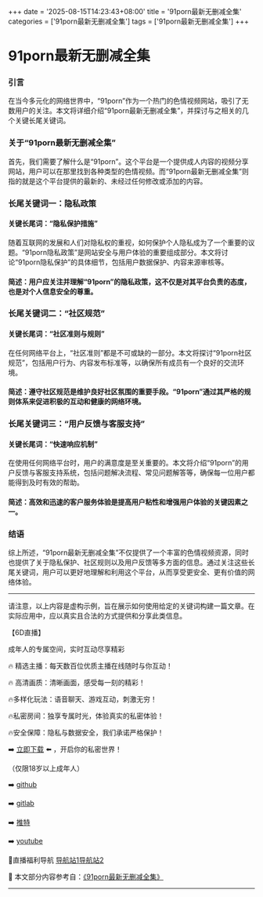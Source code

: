 +++
date = '2025-08-15T14:23:43+08:00'
title = '91porn最新无删减全集'
categories = ['91porn最新无删减全集']
tags = ['91porn最新无删减全集']
+++

# 91porn最新无删减全集

### 引言

在当今多元化的网络世界中，“91porn”作为一个热门的色情视频网站，吸引了无数用户的关注。本文将详细介绍“91porn最新无删减全集”，并探讨与之相关的几个关键长尾关键词。

### 关于“91porn最新无删减全集”

首先，我们需要了解什么是“91porn”。这个平台是一个提供成人内容的视频分享网站，用户可以在那里找到各种类型的色情视频。而“91porn最新无删减全集”则指的就是这个平台提供的最新的、未经过任何修改或添加的内容。

### 长尾关键词一：隐私政策

#### 关键长尾词：“隐私保护措施”

随着互联网的发展和人们对隐私权的重视，如何保护个人隐私成为了一个重要的议题。“91porn隐私政策”是网站安全与用户体验的重要组成部分。本文将讨论“91porn隐私保护”的具体细节，包括用户数据保护、内容来源审核等。

#### 简述：用户应关注并理解“91porn”的隐私政策，这不仅是对其平台负责的态度，也是对个人信息安全的尊重。

### 长尾关键词二：“社区规范”

#### 关键长尾词：“社区准则与规则”

在任何网络平台上，“社区准则”都是不可或缺的一部分。本文将探讨“91porn社区规范”，包括用户行为、内容发布标准等，以确保所有成员有一个良好的交流环境。

#### 简述：遵守社区规范是维护良好社区氛围的重要手段。“91porn”通过其严格的规则体系来促进积极的互动和健康的网络环境。

### 长尾关键词三：“用户反馈与客服支持”

#### 关键长尾词：“快速响应机制”

在使用任何网络平台时，用户的满意度是至关重要的。本文将介绍“91porn”的用户反馈与客服支持系统，包括问题解决流程、常见问题解答等，确保每一位用户都能得到及时有效的帮助。

#### 简述：高效和迅速的客户服务体验是提高用户粘性和增强用户体验的关键因素之一。

### 结语

综上所述，“91porn最新无删减全集”不仅提供了一个丰富的色情视频资源，同时也提供了关于隐私保护、社区规则以及用户反馈等多方面的信息。通过关注这些长尾关键词，用户可以更好地理解和利用这个平台，从而享受更安全、更有价值的网络体验。

---

请注意，以上内容是虚构示例，旨在展示如何使用给定的关键词构建一篇文章。在实际应用中，应以真实且合法的方式提供和分享此类信息。

【6D直播】

 成年人的专属空间，实时互动尽享精彩

🔥 精选主播：每天数百位优质主播在线随时与你互动！

🔥 高清画质：清晰画面，感受每一刻的精彩！

🔥多样化玩法：语音聊天、游戏互动，刺激无穷！

🔥私密房间：独享专属时光，体验真实的私密体验！

🔥安全保障：隐私与数据安全，我们承诺严格保护！

➡️ [立即下载](https://down123.s3.ap-east-1.amazonaws.com/down/down.html?channelCode=blog) ⬅️ ，开启你的私密世界！

 （仅限18岁以上成年人）

➡️ [github](https://aldult-live.github.io/)

➡️ [gitlab](https://seo-09598d.gitlab.io/)

➡️ [推特](https://x.com/wegame33)

➡️ [youtube](https://www.youtube.com/@6Dlive)

🔞直播福利导航   [导航站1](https://webstack-86085a.gitlab.io/)[导航站2](https://onlygit123-2.github.io/)

📘 本文部分内容参考自：[《91porn最新无删减全集》](https://webstack-hugo-1.pages.dev/)

---
